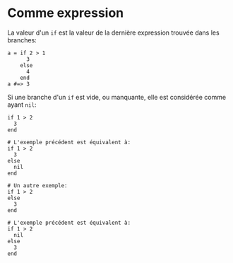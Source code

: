 # Comme expression

La valeur d'un `if` est la valeur de la dernière expression trouvée dans les branches:

```crystal
a = if 2 > 1
      3
    else
      4
    end
a #=> 3
```

Si une branche d'un `if` est vide, ou manquante,
elle est considérée comme ayant `nil`:

```crystal
if 1 > 2
  3
end

# L'exemple précédent est équivalent à:
if 1 > 2
  3
else
  nil
end

# Un autre exemple:
if 1 > 2
else
  3
end

# L'exemple précédent est équivalent à:
if 1 > 2
  nil
else
  3
end
```
